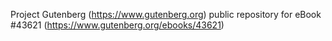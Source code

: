 Project Gutenberg (https://www.gutenberg.org) public repository for eBook #43621 (https://www.gutenberg.org/ebooks/43621)
